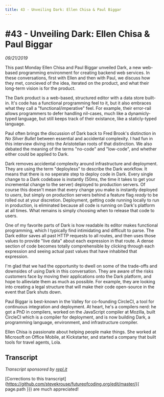 ```yaml
---
title: 43 - Unveiling Dark: Ellen Chisa & Paul Biggar
---
```


# #43 - Unveiling Dark: Ellen Chisa & Paul Biggar

_09/21/2019_

This past Monday Ellen Chisa and Paul Biggar unveiled Dark, a new web-based programming environment for creating backend web services. In these conversations, first with Ellen and then with Paul, we discuss how they met, concieved of the idea, iterated on the product, and what their long-term vision is for the product.

The Dark product is a web-based, structured editor with a data store built-in. It's code has a functional programming feel to it, but it also embraces what they call a "functional/imperative" feel. For example, their error-rail allows programmers to defer handling nil-cases, much like a dynamicly-typed language, but still keeps track of their existance, like a staticly-typed language.

Paul often brings the discussion of Dark back to Fred Brook's distinction in _No Silver Bullet_ between essential and accidental complexity. I had fun in this interview diving into the Aristotelian roots of that distinction. We also debated the meaning of the terms "no-code" and "low-code", and whether either could be applied to Dark.

Dark removes accidental complexity around infrastructure and deployment. They are using the term "deployless" to describe the Dark workflow. It means that there is no seperate step to deploy code in Dark. Every single change to a Dark codebase is instantly (50ms, the time it takes to get your incremental change to the server) deployed to production servers. Of course this doesn't mean that every change you make is instantly deployed to _users_, but simply on production servers behind a feature flag _ready_ to be rolled out at your discretion. Deployment, getting code running locally to run in production, is eliminated because all code is running on Dark's platform at all times. What remains is simply choosing when to release that code to users.

One of my favorite parts of Dark is how readable its editor makes functional programming, which I typically find intimidating and difficult to parse. The Dark editor saves all past HTTP requests to all routes, and then uses those values to provide "live data" about each expression in that route. A dense section of code becomes totally comprehensible by clicking through each expression and seeing actual past values that have inhabited that expression.

I'm glad that we had the opportunity to dwell on some of the trade-offs and downsides of using Dark in this conversation. They are aware of the risks customers face by moving their applications onto the Dark platform, and hope to allieviate them as much as possible. For example, they are looking into creating a legal structure that will make their code open-source in the event that Dark shuts down.

Paul Biggar is best-known in the Valley for co-founding CircleCI, a tool for continuous integration and deployment. At heart, he's a compilers nerd: he got a PhD in compilers, worked on the JavaScript compiler at Mozilla, built CircleCI which is a compiler for deployment, and is now building Dark, a programming language, environment, and infrastructure compiler.

Ellen Chisa is passionate about helping people make things. She worked at Microsoft on Office Mobile, at Kickstarter, and started a company that built tools for travel agents, Lola.

## Transcript

_Transcript sponsored by [repl.it](https://repl.it/)_

[Corrections to this transcript](https://github.com/stevekrouse/futureofcoding.org/edit/master/{{ page.path }}) are much appreciated!

<style>
  .name {
    display: inline-block;
    margin-right: 5px;
    font-weight: bold;
  }
  .time:hover {
    text-decoration: underline;
   }
  .block {
   padding-top: 10px;
  }
</style>

<div id="transcript">
	<!-- https://regexr.com/4hqr8 -->
  
</div>

<script>
// linkify each block of text with a unique ID
[].slice.call(document.querySelectorAll('.block')).map(b => b.firstElementChild).forEach((el, i) => {
  var a = document.createElement('a');
  a.href = "#" + i;
  a.name = "" + i;
  el.parentNode.insertBefore(a, el);
  a.appendChild(el);
})
</script>


<script>
(function(i,s,o,g,r,a,m){i['GoogleAnalyticsObject']=r;i[r]=i[r]||function(){
(i[r].q=i[r].q||[]).push(arguments)},i[r].l=1*new Date();a=s.createElement(o),
m=s.getElementsByTagName(o)[0];a.async=1;a.src=g;m.parentNode.insertBefore(a,m)
})(window,document,'script','https://www.google-analytics.com/analytics.js','ga');
ga('create', 'UA-103157758-1', 'auto');
ga('send', 'pageview');
</script>
